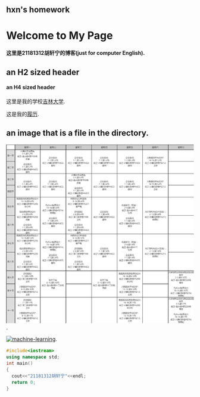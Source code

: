 ## hxn's homework
# Welcome to My Page

#### 这里是21181312胡轩宁的博客(just for computer English).
## an H2 sized header
#### an H4 sized header
这里是我的学校[吉林大学](https://www.jlu.edu.cn/).

这是我的[履历](./career.md).
## an image that is a file in the directory.
![这是我的课表](./课表.png).

[![machine-learning](https://img-blog.csdn.net/20180605171615667?watermark/2/text/aHR0cHM6Ly9ibG9nLmNzZG4ubmV0L2hvaGFpeng=/font/5a6L5L2T/fontsize/400/fill/I0JBQkFCMA==/dissolve/70)](https://img-blog.csdn.net/20180605171615667?watermark/2/text/aHR0cHM6Ly9ibG9nLmNzZG4ubmV0L2hvaGFpeng=/font/5a6L5L2T/fontsize/400/fill/I0JBQkFCMA==/dissolve/70).

```cpp
#include<iostream>
using namespace std;
int main()
{
  cout<<"21181312胡轩宁"<<endl;
  return 0;
}
```
